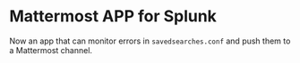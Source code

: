 # Mattermost APP for Splunk

Now an app that can monitor errors in `savedsearches.conf` and push them to a Mattermost channel.



